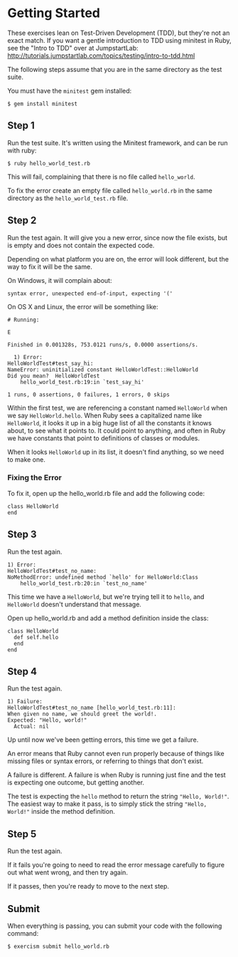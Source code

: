 # Getting Started

These exercises lean on Test-Driven Development (TDD), but they're not an
exact match. If you want a gentle introduction to TDD using minitest in
Ruby, see the "Intro to TDD" over at JumpstartLab:
http://tutorials.jumpstartlab.com/topics/testing/intro-to-tdd.html

The following steps assume that you are in the same directory as the test
suite.

You must have the `minitest` gem installed:

    $ gem install minitest

## Step 1

Run the test suite. It's written using the Minitest framework, and can be
run with ruby:

    $ ruby hello_world_test.rb

This will fail, complaining that there is no file called `hello_world`.

To fix the error create an empty file called `hello_world.rb` in the same
directory as the `hello_world_test.rb` file.

## Step 2

Run the test again. It will give you a new error, since now the file exists,
but is empty and does not contain the expected code.

Depending on what platform you are on, the error will look different, but
the way to fix it will be the same.

On Windows, it will complain about:

    syntax error, unexpected end-of-input, expecting '('

On OS X and Linux, the error will be something like:


    # Running:

    E

    Finished in 0.001328s, 753.0121 runs/s, 0.0000 assertions/s.

      1) Error:
    HelloWorldTest#test_say_hi:
    NameError: uninitialized constant HelloWorldTest::HelloWorld
    Did you mean?  HelloWorldTest
        hello_world_test.rb:19:in `test_say_hi'

    1 runs, 0 assertions, 0 failures, 1 errors, 0 skips


Within the first test, we are referencing a constant named `HelloWorld` when
we say `HelloWorld.hello`. When Ruby sees a capitalized name like
`HelloWorld`, it looks it up in a big huge list of all the constants it knows about,
to see what it points to. It could point to anything, and often in Ruby we have
constants that point to definitions of classes or modules.

When it looks `HelloWorld` up in its list, it doesn't find anything, so we need
to make one.

### Fixing the Error

To fix it, open up the hello\_world.rb file and add the following code:

    class HelloWorld
    end

## Step 3

Run the test again.

    1) Error:
    HelloWorldTest#test_no_name:
    NoMethodError: undefined method `hello' for HelloWorld:Class
        hello_world_test.rb:20:in `test_no_name'

This time we have a `HelloWorld`, but we're trying tell it to `hello`, and
`HelloWorld` doesn't understand that message.

Open up hello\_world.rb and add a method definition inside the class:

    class HelloWorld
      def self.hello
      end
    end

## Step 4

Run the test again.

    1) Failure:
    HelloWorldTest#test_no_name [hello_world_test.rb:11]:
    When given no name, we should greet the world!.
    Expected: "Hello, world!"
      Actual: nil

Up until now we've been getting errors, this time we get a failure.

An error means that Ruby cannot even run properly because of things like missing
files or syntax errors, or referring to things that don't exist.

A failure is different. A failure is when Ruby is running just fine
and the test is expecting one outcome, but getting another.

The test is expecting the `hello` method to return the string `"Hello, World!"`. The easiest way
to make it pass, is to simply stick the string `"Hello, World!"` inside the method definition.

## Step 5

Run the test again.

If it fails you're going to need to read the error message carefully to figure
out what went wrong, and then try again.

If it passes, then you're ready to move to the next step.

## Submit

When everything is passing, you can submit your code with the following
command:

    $ exercism submit hello_world.rb

